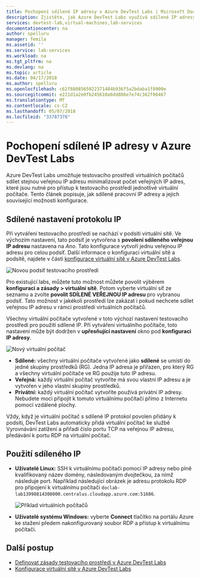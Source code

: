 ```yaml
---
title: Pochopení sdílené IP adresy v Azure DevTest Labs | Microsoft Docs
description: Zjistěte, jak Azure DevTest Labs využívá sdílené IP adresy, chcete-li minimalizovat veřejné IP adresy, které jsou nutné pro přístup k testovacího prostředí virtuálních počítačů.
services: devtest-lab,virtual-machines,lab-services
documentationcenter: na
author: spelluru
manager: femila
ms.assetid: ''
ms.service: lab-services
ms.workload: na
ms.tgt_pltfrm: na
ms.devlang: na
ms.topic: article
ms.date: 04/17/2018
ms.author: spelluru
ms.openlocfilehash: c62f8808565022371484b936f5a2bdaba1f8900e
ms.sourcegitcommit: e221d1a2e0fb245610a6dd886e7e74c362f06467
ms.translationtype: MT
ms.contentlocale: cs-CZ
ms.lasthandoff: 05/07/2018
ms.locfileid: "33787378"
---
```

# <a name="understand-shared-ip-addresses-in-azure-devtest-labs"></a>Pochopení sdílené IP adresy v Azure DevTest Labs

Azure DevTest Labs umožňuje testovacího prostředí virtuálních počítačů sdílet stejnou veřejnou IP adresu minimalizovat počet veřejných IP adres, které jsou nutné pro přístup k testovacího prostředí jednotlivé virtuální počítače.  Tento článek popisuje, jak sdílené pracovní IP adresy a jejich související možnosti konfigurace.

## <a name="shared-ip-setting"></a>Sdílené nastavení protokolu IP

Při vytváření testovacího prostředí se nachází v podsíti virtuální sítě.  Ve výchozím nastavení, tato podsíť je vytvořena s **povolení sdíleného veřejnou IP adresu** nastavena na *Ano*.  Tato konfigurace vytvoří jednu veřejnou IP adresu pro celou podsíť.  Další informace o konfiguraci virtuální sítě a podsítě, najdete v části [konfigurace virtuální sítě v Azure DevTest Labs](devtest-lab-configure-vnet.md).

![Novou podsíť testovacího prostředí](media/devtest-lab-shared-ip/lab-subnet.png)

Pro existující labs, můžete tuto možnost můžete povolit výběrem **konfiguraci a zásady > virtuální sítě**. Potom vyberte virtuální síť ze seznamu a zvolte **povolit SDÍLENÉ VEŘEJNOU IP adresu** pro vybranou podsíť. Tato možnost v jakékoli prostředí lze zakázat i pokud nechcete sdílet veřejnou IP adresu v rámci prostředí virtuálních počítačů.

Všechny virtuální počítače vytvořené v toto výchozí nastavení testovacího prostředí pro použití sdílené IP.  Při vytváření virtuálního počítače, toto nastavení může být dodržen v **upřesňující nastavení** okno pod **konfiguraci IP adresy**.

![Nový virtuální počítač](media/devtest-lab-shared-ip/new-vm.png)

- **Sdílené:** všechny virtuální počítače vytvořené jako **sdílené** se umístí do jedné skupiny prostředků (RG). Jedna IP adresa je přiřazen, pro který RG a všechny virtuální počítače ve RG použije tuto IP adresu.
- **Veřejná:** každý virtuální počítač vytvoříte má svou vlastní IP adresu a je vytvořen v jeho vlastní skupiny prostředků.
- **Privátní:** každý virtuální počítač vytvoříte používá privátní IP adresy. Nebudete moci připojit k tomuto virtuálnímu počítači přímo z Internetu pomocí vzdálené plochy.

Vždy, když je virtuální počítač s sdílené IP protokol povolen přidány k podsíti, DevTest Labs automaticky přidá virtuální počítač ke službě Vyrovnávání zatížení a přiřadí číslo portu TCP na veřejnou IP adresu, předávání k portu RDP na virtuální počítač.  

## <a name="using-the-shared-ip"></a>Použití sdíleného IP

- **Uživatelé Linux:** SSH k virtuálnímu počítači pomocí IP adresy nebo plně kvalifikovaný název domény, následovaným dvojtečkou, za nímž následuje port. Například následující obrázek je adresu protokolu RDP pro připojení k virtuálnímu počítači `doclab-lab13998814308000.centralus.cloudapp.azure.com:51686`.

  ![Příklad virtuálních počítačů](media/devtest-lab-shared-ip/vm-info.png)

- **Uživatelé systému Windows:** vyberte **Connect** tlačítko na portálu Azure ke stažení předem nakonfigurovaný soubor RDP a přístup k virtuálnímu počítači.

## <a name="next-steps"></a>Další postup

* [Definovat zásady testovacího prostředí v Azure DevTest Labs](devtest-lab-set-lab-policy.md)
* [Konfigurace virtuální sítě v Azure DevTest Labs](devtest-lab-configure-vnet.md)





